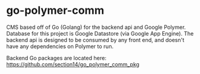 # go-polymer-comm

CMS based off of Go (Golang) for the backend api and Google Polymer. Database for this project is Google Datastore (via Google App Engine). The backend api is designed to be consumed by any front end, and doesn't have any dependencies on Polymer to run.

Backend Go packages are located here: https://github.com/section14/go_polymer_comm_pkg
